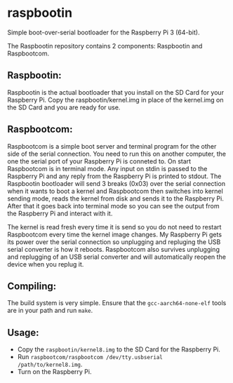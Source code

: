 raspbootin
==========

Simple boot-over-serial bootloader for the Raspberry Pi 3 (64-bit).

The Raspbootin repository contains 2 components: Raspbootin and Raspbootcom.

Raspbootin:
-----------

Raspbootin is the actual bootloader that you install on the SD Card for your
Raspberry Pi. Copy the raspbootin/kernel.img in place of the kernel.img on the
SD Card and you are ready for use.

Raspbootcom:
------------

Raspbootcom is a simple boot server and terminal program for the other side of
the serial connection. You need to run this on another computer, the one the
serial port of your Raspberry Pi is conneted to. On start Raspbootcom is in
terminal mode. Any input on stdin is passed to the Raspberry Pi and any reply
from the Raspberry Pi is printed to stdout. The Raspbootin bootloader will send
3 breaks (0x03) over the serial connection when it wants to boot a kernel and
Raspbootcom then switches into kernel sending mode, reads the kernel from disk
and sends it to the Raspberry Pi. After that it goes back into terminal mode so
you can see the output from the Raspberry Pi and interact with it.

The kernel is read fresh every time it is send so you do not need to restart
Raspbootcom every time the kernel image changes. My Raspberry Pi gets its power
over the serial connection so unplugging and repluging the USB serial converter
is how it reboots. Raspbootcom also survives unplugging and replugging of an
USB serial converter and will automatically reopen the device when you replug
it. 

Compiling:
----------

The build system is very simple. Ensure that the `gcc-aarch64-none-elf` tools
are in your path and run `make`.

Usage:
------

- Copy the `raspbootin/kernel8.img` to the SD Card for the Raspberry Pi.
- Run `raspbootcom/raspbootcom /dev/tty.usbserial /path/to/kernel8.img`.
- Turn on the Raspberry Pi.
